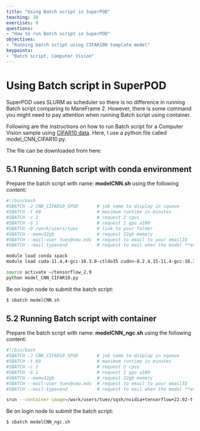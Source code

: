 ```yaml
---
title: "Using Batch script in SuperPOD"
teaching: 20
exercises: 0
questions:
- "How to run Batch script in SuperPOD"
objectives:
- "Running batch script using CIFAR100 template model"
keypoints:
- "Batch script, Computer Vision"
---
```


# Using Batch script in SuperPOD

SuperPOD uses SLURM as scheduler so there is no difference in running Batch script comparing to ManeFrame 2. However, there is some command you might need to pay attention when running Batch script using container.

Following are the instructions on how to run Batch script for a Computer Vision sample using [CIFAR10 data](https://www.cs.toronto.edu/~kriz/cifar.html). Here, I use a python file called model_CNN_CIFAR10.py. 

The file can be downloaded from here: 

## 5.1 Running Batch script with conda environment

Prepare the batch script with name: **modelCNN.sh** using the following content:

```bash
#!/bin/bash
#SBATCH -J CNN_CIFAR10_SPOD       # job name to display in squeue
#SBATCH -t 60                     # maximum runtime in minutes
#SBATCH -c 2                      # request 2 cpus    
#SBATCH -G 1                      # request 1 gpu a100
#SBATCH -D /work/users/tuev       # link to your folder
#SBATCH --mem=32gb                # request 32gb memory
#SBATCH --mail-user tuev@smu.edu  # request to email to your emailID
#SBATCH --mail-type=end           # request to mail when the model **end**

module load conda spack
module load cuda-11.4.4-gcc-10.3.0-ctldo35 cudnn-8.2.4.15-11.4-gcc-10.3.0-eluwegp

source activate ~/tensorflow_2.9
python model_CNN_CIFAR10.py
```

Be on login node to submit the batch script:

```bash
$ sbatch modelCNN.sh
```

## 5.2 Running Batch script with container

Prepare the batch script with name: **modelCNN_ngc.sh** using the following content:

```bash
#!/bin/bash
#SBATCH -J CNN_CIFAR10_SPOD       # job name to display in squeue
#SBATCH -t 60                     # maximum runtime in minutes
#SBATCH -c 2                      # request 2 cpus    
#SBATCH -G 1                      # request 1 gpu a100
#SBATCH --mem=32gb                # request 32gb memory
#SBATCH --mail-user tuev@smu.edu  # request to email to your emailID
#SBATCH --mail-type=end           # request to mail when the model **end**

srun --container-image=/work/users/tuev/sqsh/nvidia+tensorflow+22.02-tf2-py3.sqsh --container-mounts=$WORK python $WORK/model_CNN_CIFAR10.py
```

Be on login node to submit the batch script:

```bash
$ sbatch modelCNN_ngc.sh
```
